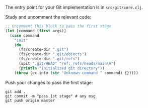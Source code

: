 The entry point for your Git implementation is in `src/git/core.clj`.

Study and uncomment the relevant code: 

```clojure
;; Uncomment this block to pass the first stage
(let [command (first args)]
  (case command
    "init"
    (do
      (fs/create-dir ".git")
      (fs/create-dir ".git/objects")
      (fs/create-dir ".git/refs")
      (spit ".git/HEAD" "ref: refs/heads/main\n")
      (println "Initialized git directory"))
    (throw (ex-info (str "Unknown command " command) {}))))
```

Push your changes to pass the first stage:

```
git add .
git commit -m "pass 1st stage" # any msg
git push origin master
```
